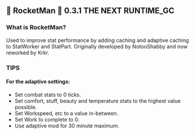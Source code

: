 ## :rocket: RocketMan :rocket:  0.3.1 THE NEXT RUNTIME_GC

### What is RocketMan?
Used to improve stat performance by adding caching and adaptive caching to StatWorker and StatPart. Originally developed by NotooShabby and now reworked by Krkr. 

### TIPS
#### For the adaptive settings:
 -  Set combat stats to 0 ticks. 
 - Set comfort, stuff, beauty and temperature stats to the highest value possible. 
 - Set Workspeed, etc to a value in-between. 
 - Set Work to complete to 0. 
 - Use adaptive mod for 30 minute maximum.

